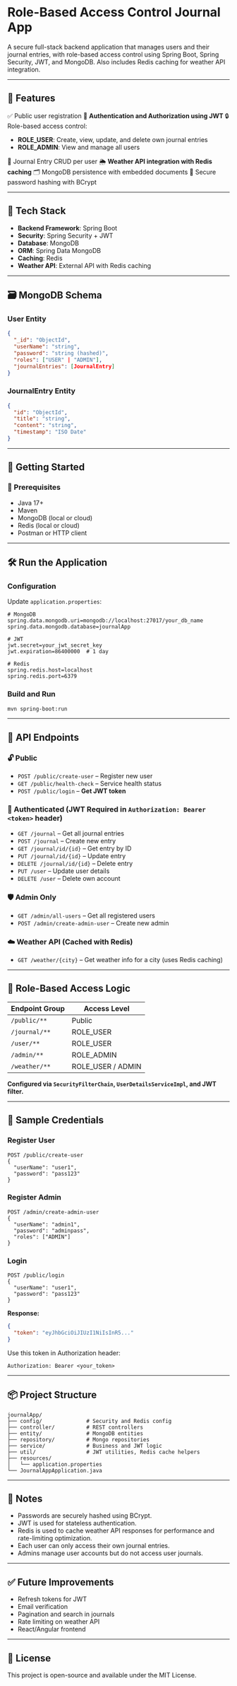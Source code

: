 # Role-Based Access Control Journal App

A secure full-stack backend application that manages users and their journal entries, with role-based access control using Spring Boot, Spring Security, JWT, and MongoDB. Also includes Redis caching for weather API integration.

---

## 📌 Features

✅ Public user registration
🔐 **Authentication and Authorization using JWT**
🔒 Role-based access control:

* **ROLE\_USER**: Create, view, update, and delete own journal entries
* **ROLE\_ADMIN**: View and manage all users

📓 Journal Entry CRUD per user
🌦️ **Weather API integration with Redis caching**
🗂️ MongoDB persistence with embedded documents
🔁 Secure password hashing with BCrypt

---

## 🧱 Tech Stack

* **Backend Framework**: Spring Boot
* **Security**: Spring Security + JWT
* **Database**: MongoDB
* **ORM**: Spring Data MongoDB
* **Caching**: Redis
* **Weather API**: External API with Redis caching

---

## 🗃️ MongoDB Schema

### User Entity

```json
{
  "_id": "ObjectId",
  "userName": "string",
  "password": "string (hashed)",
  "roles": ["USER" | "ADMIN"],
  "journalEntries": [JournalEntry]
}
```

### JournalEntry Entity

```json
{
  "id": "ObjectId",
  "title": "string",
  "content": "string",
  "timestamp": "ISO Date"
}
```

---

## 🚀 Getting Started

### 🔧 Prerequisites

* Java 17+
* Maven
* MongoDB (local or cloud)
* Redis (local or cloud)
* Postman or HTTP client

---

## 🛠️ Run the Application

### Configuration

Update `application.properties`:

```properties
# MongoDB
spring.data.mongodb.uri=mongodb://localhost:27017/your_db_name
spring.data.mongodb.database=journalApp

# JWT
jwt.secret=your_jwt_secret_key
jwt.expiration=86400000  # 1 day

# Redis
spring.redis.host=localhost
spring.redis.port=6379
```

### Build and Run

```bash
mvn spring-boot:run
```

---

## 📂 API Endpoints

### 🔓 Public

* `POST /public/create-user` – Register new user
* `GET /public/health-check` – Service health status
* `POST /public/login` – **Get JWT token**

### 🔐 Authenticated (JWT Required in `Authorization: Bearer <token>` header)

* `GET /journal` – Get all journal entries
* `POST /journal` – Create new entry
* `GET /journal/id/{id}` – Get entry by ID
* `PUT /journal/id/{id}` – Update entry
* `DELETE /journal/id/{id}` – Delete entry
* `PUT /user` – Update user details
* `DELETE /user` – Delete own account

### 🛡️ Admin Only

* `GET /admin/all-users` – Get all registered users
* `POST /admin/create-admin-user` – Create new admin

### ☁️ Weather API (Cached with Redis)

* `GET /weather/{city}` – Get weather info for a city (uses Redis caching)

---

## 🔐 Role-Based Access Logic

| Endpoint Group | Access Level       |
| -------------- | ------------------ |
| `/public/**`   | Public             |
| `/journal/**`  | ROLE\_USER         |
| `/user/**`     | ROLE\_USER         |
| `/admin/**`    | ROLE\_ADMIN        |
| `/weather/**`  | ROLE\_USER / ADMIN |

**Configured via `SecurityFilterChain`, `UserDetailsServiceImpl`, and JWT filter.**

---

## 🧪 Sample Credentials

### Register User

```http
POST /public/create-user
{
  "userName": "user1",
  "password": "pass123"
}
```

### Register Admin

```http
POST /admin/create-admin-user
{
  "userName": "admin1",
  "password": "adminpass",
  "roles": ["ADMIN"]
}
```

### Login

```http
POST /public/login
{
  "userName": "user1",
  "password": "pass123"
}
```

**Response:**

```json
{
  "token": "eyJhbGciOiJIUzI1NiIsInR5..."
}
```

Use this token in Authorization header:

```
Authorization: Bearer <your_token>
```

---

## 📦 Project Structure

```
journalApp/
├── config/              # Security and Redis config
├── controller/          # REST controllers
├── entity/              # MongoDB entities
├── repository/          # Mongo repositories
├── service/             # Business and JWT logic
├── util/                # JWT utilities, Redis cache helpers
├── resources/
│   └── application.properties
└── JournalAppApplication.java
```

---

## 📝 Notes

* Passwords are securely hashed using BCrypt.
* JWT is used for stateless authentication.
* Redis is used to cache weather API responses for performance and rate-limiting optimization.
* Each user can only access their own journal entries.
* Admins manage user accounts but do not access user journals.

---

## ✅ Future Improvements

* Refresh tokens for JWT
* Email verification
* Pagination and search in journals
* Rate limiting on weather API
* React/Angular frontend

---

## 📄 License

This project is open-source and available under the MIT License.